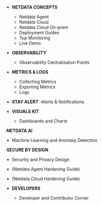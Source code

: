 - **NETDATA CONCEPTS**
  - Netdata Agent
  - Netdata Cloud
  - Netdata Cloud On-prem
  - Deployment Guides
  - Top Monitoring
  - Live Demo
    
- **OBSERVABILITY**
  - Observability Centralization Points

- **METRICS & LOGS**
  - Collecting Metrics
  - Exporting Metrics
  - Logs

- **STAY ALERT**
  -Alerts & Notifications
  
- **VISUALS KIT**
  - Dashboards and Charts

-**NETDATA AI**
  - Machine Learning and Anomaly Detection

-**SECURE BY DESIGN**
  - Security and Privacy Design
  - (Netdata Agent Hardening Guide)
  - (Netdata Cloud Hardening Guide)
    
- **DEVELOPERS**
  - Developer and Contributor Corner
 
